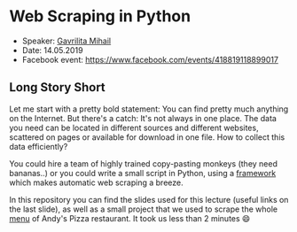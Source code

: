 # Web Scraping in Python

- Speaker: [Gavrilita Mihail](https://www.facebook.com/mihail.gavrilita.7)
- Date: 14.05.2019
- Facebook event: https://www.facebook.com/events/418819118899017

## Long Story Short

Let me start with a pretty bold statement: 
You can find pretty much anything on the Internet. 
But there's a catch: 
It's not always in one place. 
The data you need can be located in different sources and different websites, scattered on pages or available for download in one file. 
How to collect this data efficiently?

You could hire a team of highly trained copy-pasting monkeys (they need bananas..) or
you could write a small script in Python, using a [framework](https://docs.scrapy.org/en/latest/intro/overview.html) which makes automatic web scraping a breeze.

In this repository you can find the slides used for this lecture (useful links on the last slide),
as well as a small project that we used to scrape the whole [menu](https://www.andys.md/en/pages/menu/) of Andy's Pizza restaurant.
It took us less than 2 minutes :smile:

